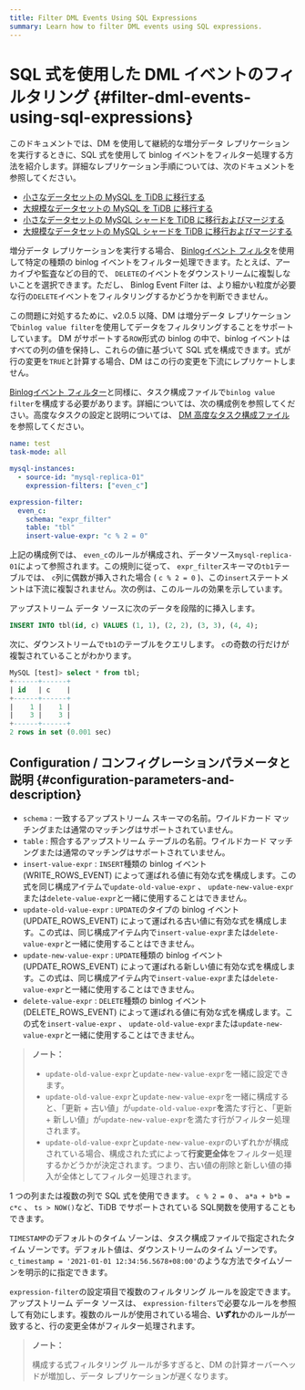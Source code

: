 ```yaml
---
title: Filter DML Events Using SQL Expressions
summary: Learn how to filter DML events using SQL expressions.
---
```


# SQL 式を使用した DML イベントのフィルタリング {#filter-dml-events-using-sql-expressions}

このドキュメントでは、DM を使用して継続的な増分データ レプリケーションを実行するときに、SQL 式を使用して binlog イベントをフィルター処理する方法を紹介します。詳細なレプリケーション手順については、次のドキュメントを参照してください。

-   [小さなデータセットの MySQL を TiDB に移行する](/migrate-small-mysql-to-tidb.md)
-   [大規模なデータセットの MySQL を TiDB に移行する](/migrate-large-mysql-to-tidb.md)
-   [小さなデータセットの MySQL シャードを TiDB に移行およびマージする](/migrate-small-mysql-shards-to-tidb.md)
-   [大規模なデータセットの MySQL シャードを TiDB に移行およびマージする](/migrate-large-mysql-shards-to-tidb.md)

増分データ レプリケーションを実行する場合、 [Binlogイベント フィルタ](/filter-binlog-event.md)を使用して特定の種類の binlog イベントをフィルター処理できます。たとえば、アーカイブや監査などの目的で、 `DELETE`のイベントをダウンストリームに複製しないことを選択できます。ただし、 Binlog Event Filter は、より細かい粒度が必要な行の`DELETE`イベントをフィルタリングするかどうかを判断できません。

この問題に対処するために、v2.0.5 以降、DM は増分データ レプリケーションで`binlog value filter`を使用してデータをフィルタリングすることをサポートしています。 DM がサポートする`ROW`形式の binlog の中で、binlog イベントはすべての列の値を保持し、これらの値に基づいて SQL 式を構成できます。式が行の変更を`TRUE`と計算する場合、DM はこの行の変更を下流にレプリケートしません。

[Binlogイベント フィルター](/filter-binlog-event.md)と同様に、タスク構成ファイルで`binlog value filter`を構成する必要があります。詳細については、次の構成例を参照してください。高度なタスクの設定と説明については、 [DM 高度なタスク構成ファイル](/dm/task-configuration-file-full.md#task-configuration-file-template-advanced)を参照してください。

```yaml
name: test
task-mode: all

mysql-instances:
  - source-id: "mysql-replica-01"
    expression-filters: ["even_c"]

expression-filter:
  even_c:
    schema: "expr_filter"
    table: "tbl"
    insert-value-expr: "c % 2 = 0"
```

上記の構成例では、 `even_c`のルールが構成され、データソース`mysql-replica-01`によって参照されます。この規則に従って、 `expr_filter`スキーマの`tb1`テーブルでは、 `c`列に偶数が挿入された場合 ( `c % 2 = 0` )、この`insert`ステートメントは下流に複製されません。次の例は、このルールの効果を示しています。

アップストリーム データ ソースに次のデータを段階的に挿入します。

```sql
INSERT INTO tbl(id, c) VALUES (1, 1), (2, 2), (3, 3), (4, 4);
```

次に、ダウンストリームで`tb1`のテーブルをクエリします。 `c`の奇数の行だけが複製されていることがわかります。

```sql
MySQL [test]> select * from tbl;
+------+------+
| id   | c    |
+------+------+
|    1 |    1 |
|    3 |    3 |
+------+------+
2 rows in set (0.001 sec)
```

## Configuration / コンフィグレーションパラメータと説明 {#configuration-parameters-and-description}

-   `schema` : 一致するアップストリーム スキーマの名前。ワイルドカード マッチングまたは通常のマッチングはサポートされていません。
-   `table` : 照合するアップストリーム テーブルの名前。ワイルドカード マッチングまたは通常のマッチングはサポートされていません。
-   `insert-value-expr` : `INSERT`種類の binlog イベント (WRITE_ROWS_EVENT) によって運ばれる値に有効な式を構成します。この式を同じ構成アイテムで`update-old-value-expr` 、 `update-new-value-expr`または`delete-value-expr`と一緒に使用することはできません。
-   `update-old-value-expr` : `UPDATE`のタイプの binlog イベント (UPDATE_ROWS_EVENT) によって運ばれる古い値に有効な式を構成します。この式は、同じ構成アイテム内で`insert-value-expr`または`delete-value-expr`と一緒に使用することはできません。
-   `update-new-value-expr` : `UPDATE`種類の binlog イベント (UPDATE_ROWS_EVENT) によって運ばれる新しい値に有効な式を構成します。この式は、同じ構成アイテム内で`insert-value-expr`または`delete-value-expr`と一緒に使用することはできません。
-   `delete-value-expr` : `DELETE`種類の binlog イベント (DELETE_ROWS_EVENT) によって運ばれる値に有効な式を構成します。この式を`insert-value-expr` 、 `update-old-value-expr`または`update-new-value-expr`と一緒に使用することはできません。

> **ノート：**
>
> -   `update-old-value-expr`と`update-new-value-expr`を一緒に設定できます。
> -   `update-old-value-expr`と`update-new-value-expr`を一緒に構成すると、「更新 + 古い値」が`update-old-value-expr`**を**満たす行と、「更新 + 新しい値」が`update-new-value-expr`を満たす行がフィルター処理されます。
> -   `update-old-value-expr`と`update-new-value-expr`のいずれかが構成されている場合、構成された式によって**行変更全体**をフィルター処理するかどうかが決定されます。つまり、古い値の削除と新しい値の挿入が全体としてフィルター処理されます。

1 つの列または複数の列で SQL 式を使用できます。 `c % 2 = 0` 、 `a*a + b*b = c*c` 、 `ts > NOW()`など、TiDB でサポートされている SQL関数を使用することもできます。

`TIMESTAMP`のデフォルトのタイム ゾーンは、タスク構成ファイルで指定されたタイム ゾーンです。デフォルト値は、ダウンストリームのタイム ゾーンです。 `c_timestamp = '2021-01-01 12:34:56.5678+08:00'`のような方法でタイムゾーンを明示的に指定できます。

`expression-filter`の設定項目で複数のフィルタリング ルールを設定できます。アップストリーム データ ソースは、 `expression-filters`で必要なルールを参照して有効にします。複数のルールが使用されている場合、**いずれ**かのルールが一致すると、行の変更全体がフィルター処理されます。

> **ノート：**
>
> 構成する式フィルタリング ルールが多すぎると、DM の計算オーバーヘッドが増加し、データ レプリケーションが遅くなります。
